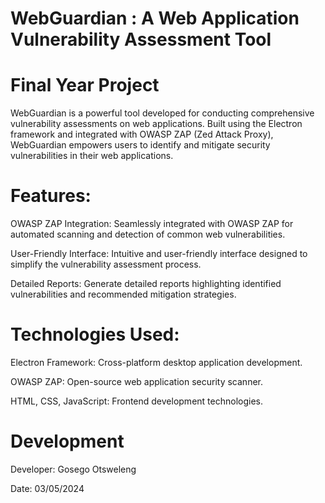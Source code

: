 # WebGuardian : A Web Application Vulnerability Assessment Tool

# Final Year Project

WebGuardian is a powerful tool developed for conducting comprehensive vulnerability assessments on web applications. Built using the Electron framework and integrated with OWASP ZAP (Zed Attack Proxy), WebGuardian empowers users to identify and mitigate security vulnerabilities in their web applications.

# Features: 

OWASP ZAP Integration: Seamlessly integrated with OWASP ZAP for automated scanning and detection of common web vulnerabilities.

User-Friendly Interface: Intuitive and user-friendly interface designed to simplify the vulnerability assessment process.

Detailed Reports: Generate detailed reports highlighting identified vulnerabilities and recommended mitigation strategies.

# Technologies Used:

Electron Framework: Cross-platform desktop application development.

OWASP ZAP: Open-source web application security scanner.

HTML, CSS, JavaScript: Frontend development technologies.

# Development

Developer: Gosego Otsweleng

Date: 03/05/2024

